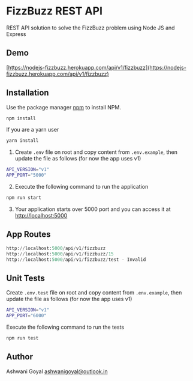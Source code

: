 # FizzBuzz REST API

REST API solution to solve the FizzBuzz problem using Node JS and Express

## Demo

[https://nodejs-fizzbuzz.herokuapp.com/api/v1/fizzbuzz](https://nodejs-fizzbuzz.herokuapp.com/api/v1/fizzbuzz)

## Installation

Use the package manager [npm](https://docs.npmjs.com/downloading-and-installing-node-js-and-npm) to install NPM.

```bash
npm install
```

If you are a yarn user

```bash
yarn install
```

1. Create `.env` file on root and copy content from `.env.example`, then update the file as follows (for now the app uses v1)

```bash
API_VERSION="v1"
APP_PORT="5000"
```

2. Execute the following command to run the application

```bash
npm run start
```

3. Your application starts over 5000 port and you can access it at [http://localhost:5000](http://localhost:5000)

## App Routes

```python
http://localhost:5000/api/v1/fizzbuzz
http://localhost:5000/api/v1/fizzbuzz/15
http://localhost:5000/api/v1/fizzbuzz/test - Invalid
```

## Unit Tests

Create `.env.test` file on root and copy content from `.env.example`, then update the file as follows (for now the app uses v1)

```bash
API_VERSION="v1"
APP_PORT="6000"
```

Execute the following command to run the tests

```python
npm run test
```

## Author

Ashwani Goyal
[ashwanigoyal@outlook.in](mailto:ashwanigoyal@outlook.in)
